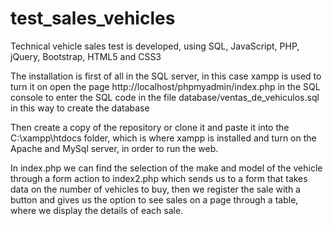 # test_sales_vehicles
Technical vehicle sales test is developed, using SQL, JavaScript, PHP, jQuery, Bootstrap, HTML5 and CSS3

The installation is first of all in the SQL server, in this case xampp is used to turn it on open the page http://localhost/phpmyadmin/index.php in the SQL console to enter the SQL code in the file database/ventas_de_vehiculos.sql in this way to create the database

Then create a copy of the repository or clone it and paste it into the C:\xampp\htdocs folder, which is where xampp is installed and turn on the Apache and MySql server, in order to run the web.

In index.php we can find the selection of the make and model of the vehicle through a form action to index2.php which sends us to a form that takes data on the number of vehicles to buy, then we register the sale with a button and gives us the option to see sales on a page through a table, where we display the details of each sale.
